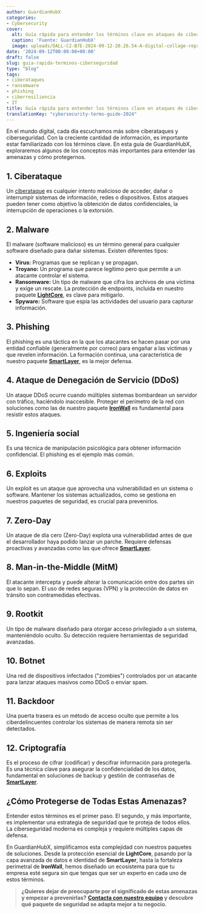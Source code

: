 ```yaml
---
author: GuardianHubX
categories:
- Cybersecurity
cover:
  alt: Guía rápida para entender los términos clave en ataques de ciberseguridad
  caption: 'Fuente: GuardianHubX'
  image: uploads/DALL-C2-B7E-2024-09-12-20.26.54-A-digital-collage-representing-cybersecurity-threats-and-protection-concepts.-The-image-should-include-visual-elements-such-as-a-padlock-symbolizing-e-1.webp
date: '2024-09-12T00:00:00+00:00'
draft: false
slug: guia-rapida-terminos-ciberseguridad
type: "blog"
tags:
- ciberataques
- ransomware
- phishing
- ciberresiliencia
- IT
title: Guía rápida para entender los términos clave en ataques de ciberseguridad
translationKey: "cybersecurity-terms-guide-2024"
---
```


En el mundo digital, cada día escuchamos más sobre ciberataques y ciberseguridad. Con la creciente cantidad de información, es importante estar familiarizado con los términos clave. En esta guía de GuardianHubX, exploraremos algunos de los conceptos más importantes para entender las amenazas y cómo protegernos.

## 1. Ciberataque

Un [ciberataque](https://guardianhubx.com/es/objetivos-ciberseguridad/) es cualquier intento malicioso de acceder, dañar o interrumpir sistemas de información, redes o dispositivos. Estos ataques pueden tener como objetivo la obtención de datos confidenciales, la interrupción de operaciones o la extorsión.

## 2. Malware

El malware (software malicioso) es un término general para cualquier software diseñado para dañar sistemas. Existen diferentes tipos:
- **Virus:** Programas que se replican y se propagan.
- **Troyano:** Un programa que parece legítimo pero que permite a un atacante controlar el sistema.
- **Ransomware:** Un tipo de malware que cifra los archivos de una víctima y exige un rescate. La protección de endpoints, incluida en nuestro paquete **[LightCore](https://guardianhubx.com/es/objetivos-ciberseguridad/)**, es clave para mitigarlo.
- **Spyware:** Software que espía las actividades del usuario para capturar información.

## 3. Phishing

El phishing es una táctica en la que los atacantes se hacen pasar por una entidad confiable (generalmente por correo) para engañar a las víctimas y que revelen información. La formación continua, una característica de nuestro paquete **[SmartLayer](https://guardianhubx.com/es/objetivos-ciberseguridad/)**, es la mejor defensa.

## 4. Ataque de Denegación de Servicio (DDoS)

Un ataque DDoS ocurre cuando múltiples sistemas bombardean un servidor con tráfico, haciéndolo inaccesible. Proteger el perímetro de la red con soluciones como las de nuestro paquete **[IronWall](https://guardianhubx.com/es/objetivos-ciberseguridad/)** es fundamental para resistir estos ataques.

## 5. Ingeniería social

Es una técnica de manipulación psicológica para obtener información confidencial. El phishing es el ejemplo más común.

## 6. Exploits

Un exploit es un ataque que aprovecha una vulnerabilidad en un sistema o software. Mantener los sistemas actualizados, como se gestiona en nuestros paquetes de seguridad, es crucial para prevenirlos.

## 7. Zero-Day

Un ataque de día cero (Zero-Day) explota una vulnerabilidad antes de que el desarrollador haya podido lanzar un parche. Requiere defensas proactivas y avanzadas como las que ofrece **[SmartLayer](https://guardianhubx.com/es/objetivos-ciberseguridad/)**.

## 8. Man-in-the-Middle (MitM)

El atacante intercepta y puede alterar la comunicación entre dos partes sin que lo sepan. El uso de redes seguras (VPN) y la protección de datos en tránsito son contramedidas efectivas.

## 9. Rootkit

Un tipo de malware diseñado para otorgar acceso privilegiado a un sistema, manteniéndolo oculto. Su detección requiere herramientas de seguridad avanzadas.

## 10. Botnet

Una red de dispositivos infectados ("zombies") controlados por un atacante para lanzar ataques masivos como DDoS o enviar spam.

## 11. Backdoor

Una puerta trasera es un método de acceso oculto que permite a los ciberdelincuentes controlar los sistemas de manera remota sin ser detectados.

## 12. Criptografía

Es el proceso de cifrar (codificar) y descifrar información para protegerla. Es una técnica clave para asegurar la confidencialidad de los datos, fundamental en soluciones de backup y gestión de contraseñas de **[SmartLayer](https://guardianhubx.com/es/objetivos-ciberseguridad/)**.

## ¿Cómo Protegerse de Todas Estas Amenazas?

Entender estos términos es el primer paso. El segundo, y más importante, es implementar una estrategia de seguridad que te proteja de todos ellos. La ciberseguridad moderna es compleja y requiere múltiples capas de defensa.

En GuardianHubX, simplificamos esta complejidad con nuestros paquetes de soluciones. Desde la protección esencial de **LightCore**, pasando por la capa avanzada de datos e identidad de **SmartLayer**, hasta la fortaleza perimetral de **IronWall**, hemos diseñado un ecosistema para que tu empresa esté segura sin que tengas que ser un experto en cada uno de estos términos.

> **¿Quieres dejar de preocuparte por el significado de estas amenazas y empezar a prevenirlas?**
> **[Contacta con nuestro equipo](https://guardianhubx.com/es/#contact) y descubre qué paquete de seguridad se adapta mejor a tu negocio.**